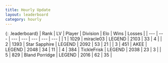 ```yaml
---
title: Hourly Update
layout: leaderboard
category: hourly
---
```


{: .leaderboard}
| Rank | LV | Player | Division | Elo | Wins | Losses |
| --- | --- | --- | --- | --- | --- | --- |
| <span data-change="0">1</span> | 1029 | <span title="ID: 416373">miracle03</span> | LEGEND | <span data-change="0">2103</span> | <span data-change="0">33</span> | <span data-change="0">4</span> |
| <span data-change="0">2</span> | 1393 | <span title="ID: 315148">Star Sapphire</span> | LEGEND | <span data-change="0">2092</span> | <span data-change="0">53</span> | <span data-change="0">21</span> |
| <span data-change="0">3</span> | 451 | <span title="ID: 455100">AKEE</span> | LEGEND | <span data-change="0">2048</span> | <span data-change="0">34</span> | <span data-change="0">11</span> |
| <span data-change="0">4</span> | 384 | <span title="ID: 512212">TickleFrisk</span> | LEGEND | <span data-change="0">2038</span> | <span data-change="0">23</span> | <span data-change="0">3</span> |
| <span data-change="4">5</span> | 829 | <span title="ID: 466895">Bland Porridge</span> | LEGEND | <span data-change="27">2016</span> | <span data-change="3">62</span> | <span data-change="0">35</span> |